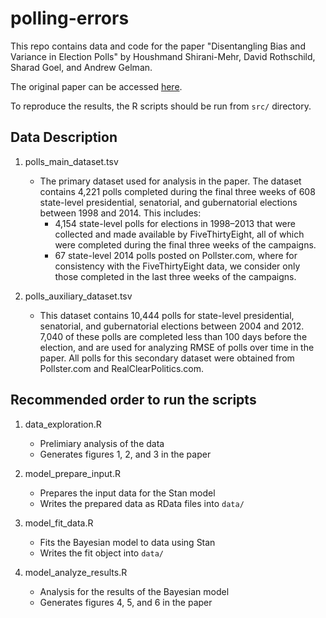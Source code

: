 # polling-errors

This repo contains data and code for the paper "Disentangling Bias and Variance in Election Polls" by Houshmand Shirani-Mehr, David Rothschild, Sharad Goel, and Andrew Gelman.

The original paper can be accessed [here](https://5harad.com/papers/polling-errors.pdf).

To reproduce the results, the R scripts should be run from `src/` directory.

## Data Description

1. polls_main_dataset.tsv
    - The primary dataset used for analysis in the paper. The dataset contains 4,221 polls completed during the final three weeks of 608 state-level presidential, senatorial, and gubernatorial elections between 1998 and 2014. This includes:
      - 4,154 state-level polls for elections in 1998–2013 that were collected and made available by FiveThirtyEight, all of which were completed during the final three weeks of the campaigns.
      - 67 state-level 2014 polls posted on Pollster.com, where for consistency with the FiveThirtyEight data, we consider only those completed in the last three weeks of the campaigns.

2. polls_auxiliary_dataset.tsv
    - This dataset contains 10,444 polls for state-level presidential, senatorial, and gubernatorial elections between 2004 and 2012. 7,040 of these polls are completed less than 100 days before the election, and are used for analyzing RMSE of polls over time in the paper. All polls for this secondary dataset were obtained from Pollster.com and RealClearPolitics.com.

## Recommended order to run the scripts

1. data_exploration.R
    - Prelimiary analysis of the data
    - Generates figures 1, 2, and 3 in the paper

2. model_prepare_input.R
    - Prepares the input data for the Stan model
    - Writes the prepared data as RData files into `data/`

3. model_fit_data.R
    - Fits the Bayesian model to data using Stan
    - Writes the fit object into `data/`

4. model_analyze_results.R
    - Analysis for the results of the Bayesian model
    - Generates figures 4, 5, and 6 in the paper